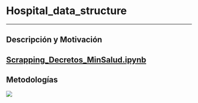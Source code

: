 # Hospital_data_structure
------------------------

## Descripción y Motivación




 [Scrapping_Decretos_MinSalud.ipynb](Decretos/Scrapping_Decretos_MinSalud.ipynb)
-------------------------------
 
 ## Metodologías
 
 
<img src="Imagenes/word_cloud.png">
